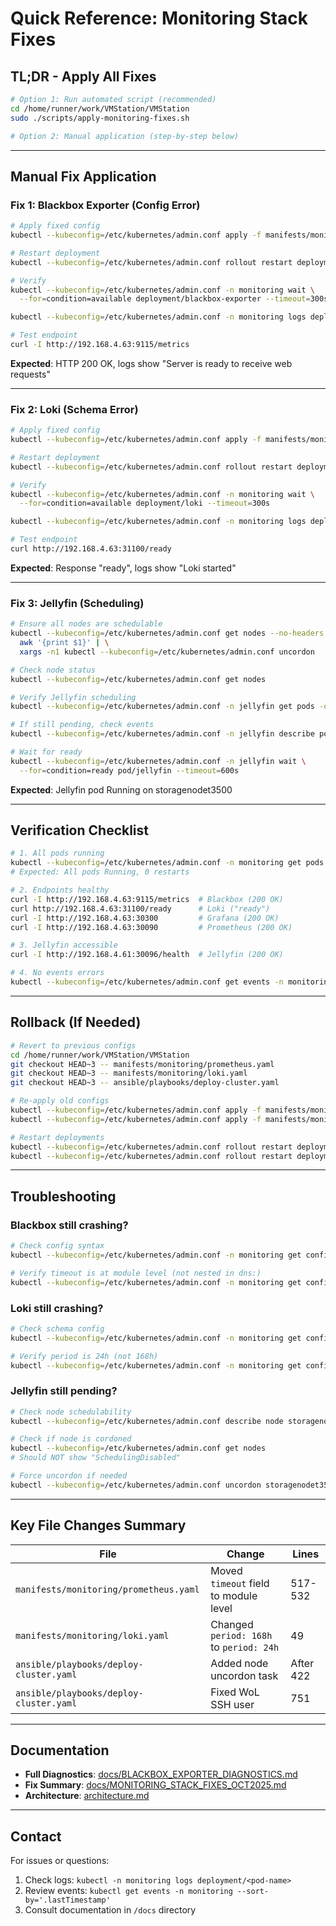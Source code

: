 # Quick Reference: Monitoring Stack Fixes

## TL;DR - Apply All Fixes

```bash
# Option 1: Run automated script (recommended)
cd /home/runner/work/VMStation/VMStation
sudo ./scripts/apply-monitoring-fixes.sh

# Option 2: Manual application (step-by-step below)
```

---

## Manual Fix Application

### Fix 1: Blackbox Exporter (Config Error)

```bash
# Apply fixed config
kubectl --kubeconfig=/etc/kubernetes/admin.conf apply -f manifests/monitoring/prometheus.yaml

# Restart deployment
kubectl --kubeconfig=/etc/kubernetes/admin.conf rollout restart deployment/blackbox-exporter -n monitoring

# Verify
kubectl --kubeconfig=/etc/kubernetes/admin.conf -n monitoring wait \
  --for=condition=available deployment/blackbox-exporter --timeout=300s

kubectl --kubeconfig=/etc/kubernetes/admin.conf -n monitoring logs deployment/blackbox-exporter --tail=50

# Test endpoint
curl -I http://192.168.4.63:9115/metrics
```

**Expected**: HTTP 200 OK, logs show "Server is ready to receive web requests"

---

### Fix 2: Loki (Schema Error)

```bash
# Apply fixed config
kubectl --kubeconfig=/etc/kubernetes/admin.conf apply -f manifests/monitoring/loki.yaml

# Restart deployment
kubectl --kubeconfig=/etc/kubernetes/admin.conf rollout restart deployment/loki -n monitoring

# Verify
kubectl --kubeconfig=/etc/kubernetes/admin.conf -n monitoring wait \
  --for=condition=available deployment/loki --timeout=300s

kubectl --kubeconfig=/etc/kubernetes/admin.conf -n monitoring logs deployment/loki --tail=50

# Test endpoint
curl http://192.168.4.63:31100/ready
```

**Expected**: Response "ready", logs show "Loki started"

---

### Fix 3: Jellyfin (Scheduling)

```bash
# Ensure all nodes are schedulable
kubectl --kubeconfig=/etc/kubernetes/admin.conf get nodes --no-headers | \
  awk '{print $1}' | \
  xargs -n1 kubectl --kubeconfig=/etc/kubernetes/admin.conf uncordon

# Check node status
kubectl --kubeconfig=/etc/kubernetes/admin.conf get nodes

# Verify Jellyfin scheduling
kubectl --kubeconfig=/etc/kubernetes/admin.conf -n jellyfin get pods -o wide

# If still pending, check events
kubectl --kubeconfig=/etc/kubernetes/admin.conf -n jellyfin describe pod jellyfin

# Wait for ready
kubectl --kubeconfig=/etc/kubernetes/admin.conf -n jellyfin wait \
  --for=condition=ready pod/jellyfin --timeout=600s
```

**Expected**: Jellyfin pod Running on storagenodet3500

---

## Verification Checklist

```bash
# 1. All pods running
kubectl --kubeconfig=/etc/kubernetes/admin.conf -n monitoring get pods
# Expected: All pods Running, 0 restarts

# 2. Endpoints healthy
curl -I http://192.168.4.63:9115/metrics  # Blackbox (200 OK)
curl http://192.168.4.63:31100/ready      # Loki ("ready")
curl -I http://192.168.4.63:30300         # Grafana (200 OK)
curl -I http://192.168.4.63:30090         # Prometheus (200 OK)

# 3. Jellyfin accessible
curl -I http://192.168.4.61:30096/health  # Jellyfin (200 OK)

# 4. No events errors
kubectl --kubeconfig=/etc/kubernetes/admin.conf get events -n monitoring --sort-by='.lastTimestamp' | tail -20
```

---

## Rollback (If Needed)

```bash
# Revert to previous configs
cd /home/runner/work/VMStation/VMStation
git checkout HEAD~3 -- manifests/monitoring/prometheus.yaml
git checkout HEAD~3 -- manifests/monitoring/loki.yaml
git checkout HEAD~3 -- ansible/playbooks/deploy-cluster.yaml

# Re-apply old configs
kubectl --kubeconfig=/etc/kubernetes/admin.conf apply -f manifests/monitoring/prometheus.yaml
kubectl --kubeconfig=/etc/kubernetes/admin.conf apply -f manifests/monitoring/loki.yaml

# Restart deployments
kubectl --kubeconfig=/etc/kubernetes/admin.conf rollout restart deployment/blackbox-exporter -n monitoring
kubectl --kubeconfig=/etc/kubernetes/admin.conf rollout restart deployment/loki -n monitoring
```

---

## Troubleshooting

### Blackbox still crashing?

```bash
# Check config syntax
kubectl --kubeconfig=/etc/kubernetes/admin.conf -n monitoring get configmap blackbox-exporter-config -o yaml

# Verify timeout is at module level (not nested in dns:)
kubectl --kubeconfig=/etc/kubernetes/admin.conf -n monitoring get configmap blackbox-exporter-config -o jsonpath='{.data.blackbox\.yml}' | grep -A 5 dns
```

### Loki still crashing?

```bash
# Check schema config
kubectl --kubeconfig=/etc/kubernetes/admin.conf -n monitoring get configmap loki-config -o yaml | grep -A 10 schema_config

# Verify period is 24h (not 168h)
kubectl --kubeconfig=/etc/kubernetes/admin.conf -n monitoring get configmap loki-config -o jsonpath='{.data.local-config\.yaml}' | grep period
```

### Jellyfin still pending?

```bash
# Check node schedulability
kubectl --kubeconfig=/etc/kubernetes/admin.conf describe node storagenodet3500 | grep -A 5 Taints

# Check if node is cordoned
kubectl --kubeconfig=/etc/kubernetes/admin.conf get nodes
# Should NOT show "SchedulingDisabled"

# Force uncordon if needed
kubectl --kubeconfig=/etc/kubernetes/admin.conf uncordon storagenodet3500
```

---

## Key File Changes Summary

| File | Change | Lines |
|------|--------|-------|
| `manifests/monitoring/prometheus.yaml` | Moved `timeout` field to module level | 517-532 |
| `manifests/monitoring/loki.yaml` | Changed `period: 168h` to `period: 24h` | 49 |
| `ansible/playbooks/deploy-cluster.yaml` | Added node uncordon task | After 422 |
| `ansible/playbooks/deploy-cluster.yaml` | Fixed WoL SSH user | 751 |

---

## Documentation

- **Full Diagnostics**: [docs/BLACKBOX_EXPORTER_DIAGNOSTICS.md](../docs/BLACKBOX_EXPORTER_DIAGNOSTICS.md)
- **Fix Summary**: [docs/MONITORING_STACK_FIXES_OCT2025.md](../docs/MONITORING_STACK_FIXES_OCT2025.md)
- **Architecture**: [architecture.md](../architecture.md)

---

## Contact

For issues or questions:
1. Check logs: `kubectl -n monitoring logs deployment/<pod-name>`
2. Review events: `kubectl get events -n monitoring --sort-by='.lastTimestamp'`
3. Consult documentation in `/docs` directory
